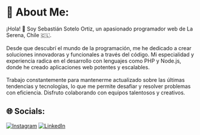 # 💫 About Me:
¡Hola! 👋 Soy Sebastián Sotelo Ortiz, un apasionado programador web de La Serena, Chile 🇨🇱.<br><br>Desde que descubrí el mundo de la programación, me he dedicado a crear soluciones innovadoras y funcionales a través del código. Mi especialidad y experiencia radica en el desarrollo con lenguajes como PHP y Node.js, donde he creado aplicaciones web potentes y escalables.<br><br>Trabajo constantemente para mantenerme actualizado sobre las últimas tendencias y tecnologías, lo que me permite desafiar y resolver problemas con eficiencia. Disfruto colaborando con equipos talentosos y creativos.


## 🌐 Socials:
[![Instagram](https://img.shields.io/badge/Instagram-%23E4405F.svg?logo=Instagram&logoColor=white)](https://instagram.com/https://www.instagram.com/sebapuntocl/) [![LinkedIn](https://img.shields.io/badge/LinkedIn-%230077B5.svg?logo=linkedin&logoColor=white)](https://linkedin.com/in/https://www.linkedin.com/in/sebasoteloo/) 


<!-- Proudly created with GPRM ( https://gprm.itsvg.in ) -->
